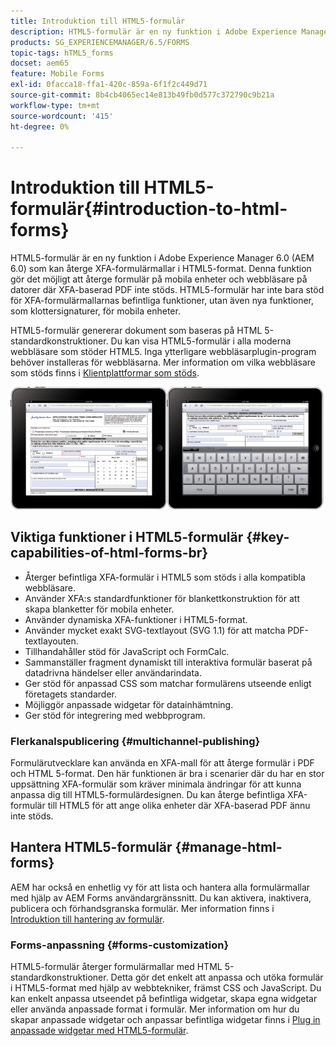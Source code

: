 ```yaml
---
title: Introduktion till HTML5-formulär
description: HTML5-formulär är en ny funktion i Adobe Experience Manager 6.0 (AEM 6.0) som kan återge XFA-formulärmallar i HTML5-format.
products: SG_EXPERIENCEMANAGER/6.5/FORMS
topic-tags: hTML5_forms
docset: aem65
feature: Mobile Forms
exl-id: 0facca18-ffa1-420c-859a-6f1f2c449d71
source-git-commit: 8b4cb4065ec14e813b49fb0d577c372790c9b21a
workflow-type: tm+mt
source-wordcount: '415'
ht-degree: 0%

---
```


# Introduktion till HTML5-formulär{#introduction-to-html-forms}

HTML5-formulär är en ny funktion i Adobe Experience Manager 6.0 (AEM 6.0) som kan återge XFA-formulärmallar i HTML5-format. Denna funktion gör det möjligt att återge formulär på mobila enheter och webbläsare på datorer där XFA-baserad PDF inte stöds. HTML5-formulär har inte bara stöd för XFA-formulärmallarnas befintliga funktioner, utan även nya funktioner, som klottersignaturer, för mobila enheter.

HTML5-formulär genererar dokument som baseras på HTML 5-standardkonstruktioner. Du kan visa HTML5-formulär i alla moderna webbläsare som stöder HTML5. Inga ytterligare webbläsarplugin-program behöver installeras för webbläsarna. Mer information om vilka webbläsare som stöds finns i [Klientplattformar som stöds](https://adobe.com/go/learn_aemforms_supportedplatforms_63).

![HTML5 - förhandsgranskning av formulär](do-not-localize/mobile_form_on_an_ipad_date_14.png)

## Viktiga funktioner i HTML5-formulär {#key-capabilities-of-html-forms-br}

* Återger befintliga XFA-formulär i HTML5 som stöds i alla kompatibla webbläsare.
* Använder XFA:s standardfunktioner för blankettkonstruktion för att skapa blanketter för mobila enheter.
* Använder dynamiska XFA-funktioner i HTML5-format.
* Använder mycket exakt SVG-textlayout (SVG 1.1) för att matcha PDF-textlayouten.
* Tillhandahåller stöd för JavaScript och FormCalc.
* Sammanställer fragment dynamiskt till interaktiva formulär baserat på datadrivna händelser eller användarindata.
* Ger stöd för anpassad CSS som matchar formulärens utseende enligt företagets standarder.
* Möjliggör anpassade widgetar för datainhämtning.
* Ger stöd för integrering med webbprogram.

### Flerkanalspublicering {#multichannel-publishing}

Formulärutvecklare kan använda en XFA-mall för att återge formulär i PDF och HTML 5-format. Den här funktionen är bra i scenarier där du har en stor uppsättning XFA-formulär som kräver minimala ändringar för att kunna anpassa dig till HTML5-formulärdesignen. Du kan återge befintliga XFA-formulär till HTML5 för att ange olika enheter där XFA-baserad PDF ännu inte stöds.

## Hantera HTML5-formulär {#manage-html-forms}

AEM har också en enhetlig vy för att lista och hantera alla formulärmallar med hjälp av AEM Forms användargränssnitt. Du kan aktivera, inaktivera, publicera och förhandsgranska formulär. Mer information finns i [Introduktion till hantering av formulär](../../forms/using/introduction-managing-forms.md).

### Forms-anpassning {#forms-customization}

HTML5-formulär återger formulärmallar med HTML 5-standardkonstruktioner. Detta gör det enkelt att anpassa och utöka formulär i HTML5-format med hjälp av webbtekniker, främst CSS och JavaScript. Du kan enkelt anpassa utseendet på befintliga widgetar, skapa egna widgetar eller använda anpassade format i formulär. Mer information om hur du skapar anpassade widgetar och anpassar befintliga widgetar finns i [Plug in anpassade widgetar med HTML5-formulär](../../forms/using/custom-widgets.md).
